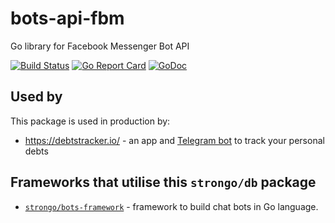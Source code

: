# bots-api-fbm
Go library for Facebook Messenger Bot API

[![Build Status](https://travis-ci.org/strongo/bots-api-fbm.svg?branch=master)](https://travis-ci.org/strongo/bots-api-fbm)
[![Go Report Card](https://goreportcard.com/badge/github.com/strongo/bots-api-fbm)](https://goreportcard.com/report/github.com/strongo/bots-api-fbm)
[![GoDoc](https://godoc.org/github.com/strongo/bots-api-fbm?status.svg)](http://godoc.org/github.com/strongo/bots-api-fbm)


## Used by
This package is used in production by:
* https://debtstracker.io/ - an app and [Telegram bot](https://t.me/DebtsTrackerBot) to track your personal debts

## Frameworks that utilise this `strongo/db` package
* <a href="https://github.com/strongo/bots-framework">`strongo/bots-framework`</a> - framework to build chat bots in Go language.
